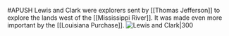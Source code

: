 #APUSH
Lewis and Clark were explorers sent by [[Thomas Jefferson]] to explore the lands west of the [[Mississippi River]]. It was made even more important by the [[Louisiana Purchase]].
![Lewis and Clark|300](https://upload.wikimedia.org/wikipedia/commons/thumb/8/85/Lewis_and_Clark.jpg/240px-Lewis_and_Clark.jpg)